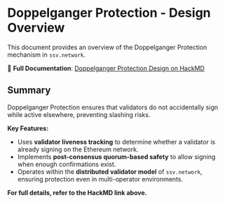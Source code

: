 # Doppelganger Protection - Design Overview

This document provides an overview of the Doppelganger Protection mechanism in `ssv.network`.

🔗 **Full Documentation**: [Doppelganger Protection Design on HackMD](https://hackmd.io/qwoDR80_Q6yBQVA6kt_hpg?view)

## Summary
Doppelganger Protection ensures that validators do not accidentally sign while active elsewhere, preventing slashing risks.

**Key Features:**
- Uses **validator liveness tracking** to determine whether a validator is already signing on the Ethereum network.
- Implements **post-consensus quorum-based safety** to allow signing when enough confirmations exist.
- Operates within the **distributed validator model** of `ssv.network`, ensuring protection even in multi-operator environments.

**For full details, refer to the HackMD link above.**
